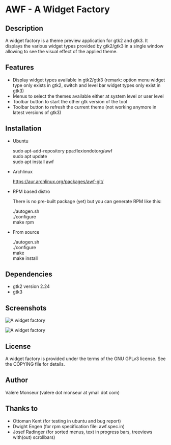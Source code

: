 AWF - A Widget Factory
======================

Description
-----------

A widget factory is a theme preview application for gtk2 and gtk3.
It displays the various widget types provided by gtk2/gtk3 in a single window allowing to see the visual effect of the applied theme.

Features
--------

  * Display widget types available in gtk2/gtk3 (remark: option menu widget type only exists in gtk2, switch and level bar widget types only exist in gtk3)
  * Menus to select the themes available either at system level or user level
  * Toolbar button to start the other gtk version of the tool
  * Toolbar button to refresh the current theme (not working anymore in latest versions of gtk3)

Installation
------------

  * Ubuntu

    sudo apt-add-repository ppa:flexiondotorg/awf  
    sudo apt update  
    sudo apt install awf

  * Archlinux

    https://aur.archlinux.org/packages/awf-git/

  * RPM based distro

    There is no pre-built package (yet) but you can generate RPM like this:

    ./autogen.sh  
    ./configure  
    make rpm

  * From source

    ./autogen.sh  
    ./configure  
    make  
    make install

Dependencies
------------

  * gtk2 version 2.24
  * gtk3

Screenshots
-----------

![A widget factory](https://github.com/valr/awf/raw/gh-pages/awf-gtk2.jpg)

![A widget factory](https://github.com/valr/awf/raw/gh-pages/awf-gtk3.jpg)

License
-------

  A widget factory is provided under the terms of the GNU GPLv3 license.
  See the COPYING file for details.

Author
------

  Valère Monseur (valere dot monseur at ymail dot com)

Thanks to
---------

  * Ottoman Kent (for testing in ubuntu and bug report)
  * Dwight Engen (for rpm specification file: awf.spec.in)
  * Josef Radinger (for sorted menus, text in progress bars, treeviews with(out) scrollbars)
